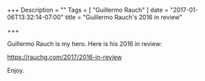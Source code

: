 +++
Description = ""
Tags = [
  "Guillermo Rauch"
]
date = "2017-01-06T13:32:14-07:00"
title = "Guillermo Rauch's 2016 in review"

+++

Guillermo Rauch is my hero. Here is his 2016 in review:

https://rauchg.com/2017/2016-in-review

Enjoy.
